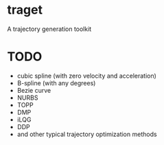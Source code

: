 # traget
A trajectory generation toolkit

# TODO
- cubic spline (with zero velocity and acceleration)
- B-spline (with any degrees)
- Bezie curve
- NURBS
- TOPP
- DMP
- iLQG
- DDP
- and other typical trajectory optimization methods
